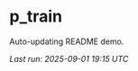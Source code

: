 # p_train

Auto-updating README demo.

<!--START_SECTION:status-->
_Last run: 2025-09-01 19:15 UTC_
<!--END_SECTION:status-->


































































































































































































































































































